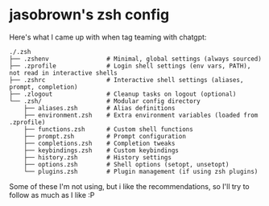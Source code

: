 # jasobrown's zsh config

Here's what I came up with when tag teaming with chatgpt:

```
./.zsh
├── .zshenv                # Minimal, global settings (always sourced)
├── .zprofile              # Login shell settings (env vars, PATH), not read in interactive shells
├── .zshrc                 # Interactive shell settings (aliases, prompt, completion)
├── .zlogout               # Cleanup tasks on logout (optional)
└── .zsh/                  # Modular config directory
    ├── aliases.zsh        # Alias definitions
    ├── environment.zsh    # Extra environment variables (loaded from .zprofile)
    ├── functions.zsh      # Custom shell functions
    ├── prompt.zsh         # Prompt configuration
    ├── completions.zsh    # Completion tweaks
    ├── keybindings.zsh    # Custom keybindings
    ├── history.zsh        # History settings
    ├── options.zsh        # Shell options (setopt, unsetopt)
    └── plugins.zsh        # Plugin management (if using zsh plugins)
```

Some of these I'm not using, but i like the recommendations, so I'll try to follow as much as I like :P
